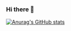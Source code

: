 ### Hi there 👋

[![Anurag's GitHub stats](https://github-readme-stats.vercel.app/api?username=madtofan&theme=tokyonight)](https://github.com/anuraghazra/github-readme-stats)

